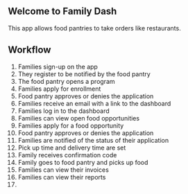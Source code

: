 ## Welcome to Family Dash

This app allows food pantries to take orders like restaurants.

## Workflow

1. Families sign-up on the app
2. They register to be notified by the food pantry
3. The food pantry opens a program
4. Families apply for enrollment
5. Food pantry approves or denies the application
6. Families receive an email with a link to the dashboard
7. Families log in to the dashboard
8. Families can view open food opportunities
9. Families apply for a food opportunity
10. Food pantry approves or denies the application
11. Families are notified of the status of their application
12. Pick up time and delivery time are set
13. Family receives confirmation code
14. Family goes to food pantry and picks up food
15. Families can view their invoices
16. Families can view their reports
17.
